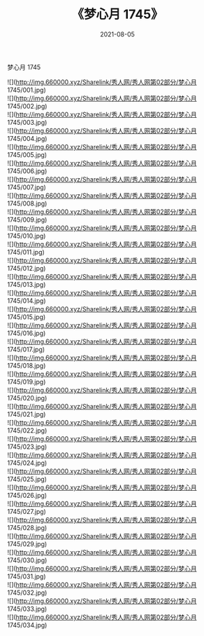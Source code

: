 ﻿---
layout: post
title:  《梦心月 1745》
date:   2021-08-05
img: http://img.660000.xyz/Sharelink/秀人网/秀人网第02部分/梦心月 1745/000.jpg
categories: [美女, 清纯, 唯美]
---

梦心月 1745

  ![](http://img.660000.xyz/Sharelink/秀人网/秀人网第02部分/梦心月 1745/001.jpg) <br> ![](http://img.660000.xyz/Sharelink/秀人网/秀人网第02部分/梦心月 1745/002.jpg) <br> ![](http://img.660000.xyz/Sharelink/秀人网/秀人网第02部分/梦心月 1745/003.jpg) <br> ![](http://img.660000.xyz/Sharelink/秀人网/秀人网第02部分/梦心月 1745/004.jpg) <br> ![](http://img.660000.xyz/Sharelink/秀人网/秀人网第02部分/梦心月 1745/005.jpg) <br> ![](http://img.660000.xyz/Sharelink/秀人网/秀人网第02部分/梦心月 1745/006.jpg) <br> ![](http://img.660000.xyz/Sharelink/秀人网/秀人网第02部分/梦心月 1745/007.jpg) <br> ![](http://img.660000.xyz/Sharelink/秀人网/秀人网第02部分/梦心月 1745/008.jpg) <br> ![](http://img.660000.xyz/Sharelink/秀人网/秀人网第02部分/梦心月 1745/009.jpg) <br> ![](http://img.660000.xyz/Sharelink/秀人网/秀人网第02部分/梦心月 1745/010.jpg) <br> ![](http://img.660000.xyz/Sharelink/秀人网/秀人网第02部分/梦心月 1745/011.jpg) <br> ![](http://img.660000.xyz/Sharelink/秀人网/秀人网第02部分/梦心月 1745/012.jpg) <br> ![](http://img.660000.xyz/Sharelink/秀人网/秀人网第02部分/梦心月 1745/013.jpg) <br> ![](http://img.660000.xyz/Sharelink/秀人网/秀人网第02部分/梦心月 1745/014.jpg) <br> ![](http://img.660000.xyz/Sharelink/秀人网/秀人网第02部分/梦心月 1745/015.jpg) <br> ![](http://img.660000.xyz/Sharelink/秀人网/秀人网第02部分/梦心月 1745/016.jpg) <br> ![](http://img.660000.xyz/Sharelink/秀人网/秀人网第02部分/梦心月 1745/017.jpg) <br> ![](http://img.660000.xyz/Sharelink/秀人网/秀人网第02部分/梦心月 1745/018.jpg) <br> ![](http://img.660000.xyz/Sharelink/秀人网/秀人网第02部分/梦心月 1745/019.jpg) <br> ![](http://img.660000.xyz/Sharelink/秀人网/秀人网第02部分/梦心月 1745/020.jpg) <br> ![](http://img.660000.xyz/Sharelink/秀人网/秀人网第02部分/梦心月 1745/021.jpg) <br> ![](http://img.660000.xyz/Sharelink/秀人网/秀人网第02部分/梦心月 1745/022.jpg) <br> ![](http://img.660000.xyz/Sharelink/秀人网/秀人网第02部分/梦心月 1745/023.jpg) <br> ![](http://img.660000.xyz/Sharelink/秀人网/秀人网第02部分/梦心月 1745/024.jpg) <br> ![](http://img.660000.xyz/Sharelink/秀人网/秀人网第02部分/梦心月 1745/025.jpg) <br> ![](http://img.660000.xyz/Sharelink/秀人网/秀人网第02部分/梦心月 1745/026.jpg) <br> ![](http://img.660000.xyz/Sharelink/秀人网/秀人网第02部分/梦心月 1745/027.jpg) <br> ![](http://img.660000.xyz/Sharelink/秀人网/秀人网第02部分/梦心月 1745/028.jpg) <br> ![](http://img.660000.xyz/Sharelink/秀人网/秀人网第02部分/梦心月 1745/029.jpg) <br> ![](http://img.660000.xyz/Sharelink/秀人网/秀人网第02部分/梦心月 1745/030.jpg) <br> ![](http://img.660000.xyz/Sharelink/秀人网/秀人网第02部分/梦心月 1745/031.jpg) <br> ![](http://img.660000.xyz/Sharelink/秀人网/秀人网第02部分/梦心月 1745/032.jpg) <br> ![](http://img.660000.xyz/Sharelink/秀人网/秀人网第02部分/梦心月 1745/033.jpg) <br> ![](http://img.660000.xyz/Sharelink/秀人网/秀人网第02部分/梦心月 1745/034.jpg) <br>